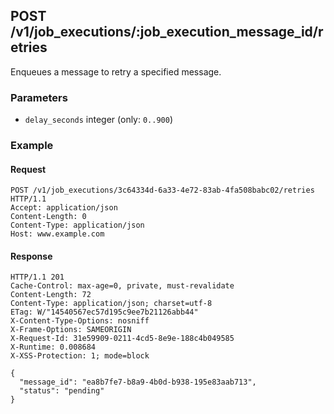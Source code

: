 ## POST /v1/job_executions/:job_execution_message_id/retries
Enqueues a message to retry a specified message.

### Parameters
* `delay_seconds` integer (only: `0..900`)

### Example

#### Request
```
POST /v1/job_executions/3c64334d-6a33-4e72-83ab-4fa508babc02/retries HTTP/1.1
Accept: application/json
Content-Length: 0
Content-Type: application/json
Host: www.example.com
```

#### Response
```
HTTP/1.1 201
Cache-Control: max-age=0, private, must-revalidate
Content-Length: 72
Content-Type: application/json; charset=utf-8
ETag: W/"14540567ec57d195c9ee7b21126abb44"
X-Content-Type-Options: nosniff
X-Frame-Options: SAMEORIGIN
X-Request-Id: 31e59909-0211-4cd5-8e9e-188c4b049585
X-Runtime: 0.008684
X-XSS-Protection: 1; mode=block

{
  "message_id": "ea8b7fe7-b8a9-4b0d-b938-195e83aab713",
  "status": "pending"
}
```
